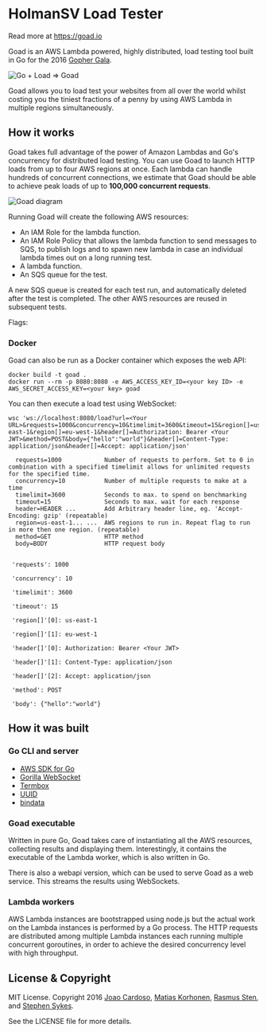 # HolmanSV Load Tester

Read more at 
<https://goad.io>

Goad is an AWS Lambda powered, highly distributed,
load testing tool built in Go for the 2016 [Gopher Gala][].

![Go + Load ⇒ Goad](https://goad.io/assets/go-plus-load.png)

Goad allows you to load test your websites from all over the world whilst costing you the tiniest fractions of a penny by using AWS Lambda in multiple regions simultaneously.

## How it works

Goad takes full advantage of the power of Amazon Lambdas and Go's concurrency for distributed load testing. You can use Goad to launch HTTP loads from up to four AWS regions at once. Each lambda can handle hundreds of concurrent connections, we estimate that Goad should be able to achieve peak loads of up to **100,000 concurrent requests**.

![Goad diagram](https://goad.io/assets/diagram.svg)

Running Goad will create the following AWS resources:

- An IAM Role for the lambda function.
- An IAM Role Policy that allows the lambda function to send messages to SQS, to publish logs and to spawn new lambda in case an individual lambda times out on a long running test.
- A lambda function.
- An SQS queue for the test.

A new SQS queue is created for each test run, and automatically deleted after the test is completed. The other AWS resources are reused in subsequent tests.

Flags:


### Docker

Goad can also be run as a Docker container which exposes the web API:

    docker build -t goad .
    docker run --rm -p 8080:8080 -e AWS_ACCESS_KEY_ID=<your key ID> -e AWS_SECRET_ACCESS_KEY=<your key> goad

You can then execute a load test using WebSocket:

    wsc 'ws://localhost:8080/load?url=<Your URL>&requests=1000&concurrency=10&timelimit=3600&timeout=15&region[]=us-east-1&region[]=eu-west-1&header[]=Authorization: Bearer <Your JWT>&method=POST&body={"hello":"world"}&header[]=Content-Type: application/json&header[]=Accept: application/json'
    
```
  requests=1000            Number of requests to perform. Set to 0 in combination with a specified timelimit allows for unlimited requests for the specified time.
  concurrency=10           Number of multiple requests to make at a time
  timelimit=3600           Seconds to max. to spend on benchmarking
  timeout=15               Seconds to max. wait for each response
  header=HEADER ...        Add Arbitrary header line, eg. 'Accept-Encoding: gzip' (repeatable)
  region=us-east-1... ...  AWS regions to run in. Repeat flag to run in more then one region. (repeatable)
  method=GET               HTTP method
  body=BODY                HTTP request body
   
    
 'requests': 1000

 'concurrency': 10

 'timelimit': 3600

 'timeout': 15

 'region[]'[0]: us-east-1

 'region[]'[1]: eu-west-1

 'header[]'[0]: Authorization: Bearer <Your JWT>

 'header[]'[1]: Content-Type: application/json

 'header[]'[2]: Accept: application/json

 'method': POST

 'body': {"hello":"world"}    
```

## How it was built

### Go CLI and server

* [AWS SDK for Go][]
* [Gorilla WebSocket][]
* [Termbox][]
* [UUID][]
* [bindata][]

### Goad executable

Written in pure Go, Goad takes care of instantiating all the AWS resources, collecting results and displaying them. Interestingly, it contains the executable of the Lambda worker, which is also written in Go.

There is also a webapi version, which can be used to serve Goad as a web service. This streams the results using WebSockets.

### Lambda workers

AWS Lambda instances are bootstrapped using node.js but the actual work on the Lambda instances is performed by a Go process. The HTTP
requests are distributed among multiple Lambda instances each running multiple concurrent goroutines, in order to achieve the desired
concurrency level with high throughput.

## License & Copyright

MIT License. Copyright 2016 [Joao Cardoso][], [Matias Korhonen][], [Rasmus Sten][], and [Stephen Sykes][].

See the LICENSE file for more details.

[Goad.io]: https://goad.io
[GitHub Releases]: https://github.com/gophergala2016/goad/releases

[AWS SDK for Go]: http://aws.amazon.com/sdk-for-go/
[Gorilla WebSocket]: https://github.com/gorilla/websocket
[Termbox]: https://github.com/nsf/termbox-go
[UUID]: https://github.com/satori/go.uuid
[bindata]: https://github.com/jteeuwen/go-bindata
[toml]: https://github.com/toml-lang/toml

[Gopher Gala]: http://gophergala.com/
[Joao Cardoso]: https://twitter.com/jcxplorer
[Matias Korhonen]: https://twitter.com/matiaskorhonen
[Rasmus Sten]: https://twitter.com/pajp
[Stephen Sykes]: https://twitter.com/sdsykes
